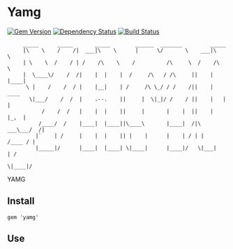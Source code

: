 # Yamg
[![Gem Version](https://badge.fury.io/rb/yamg.png)](http://badge.fury.io/rb/yamg)
[![Dependency Status](https://gemnasium.com/nofxx/yamg.svg)](https://gemnasium.com/nofxx/yamg)
[![Build Status](https://travis-ci.org/nofxx/yamg.png?branch=master)](https://travis-ci.org/nofxx/yamg)


         _____      _____       _____        ______  _______         _____
         |\    \    /    /|  ___|\    \      |      \/       \    ___|\    \
         | \    \  /    / | /    /\    \    /          /\     \  /    /\    \
         |  \____\/    /  /|    |  |    |  /     /\   / /\     ||    |  |____|
          \ |    /    /  / |    |__|    | /     /\ \_/ / /    /||    |    ____
           \|___/    /  /  |    .--.    ||     |  \|_|/ /    / ||    |   |    |
               /    /  /   |    |  |    ||     |       |    |  ||    |   |_,  |
              /____/  /    |____|  |____||\____\       |____|  /|\ ___\___/  /|
             |`    | /     |    |  |    || |    |      |    | / | |   /____ / |
             |_____|/      |____|  |____| \|____|      |____|/   \|___|    | /
                                                                     \|____|/


YAMG

## Install

    gem 'yamg'


## Use
